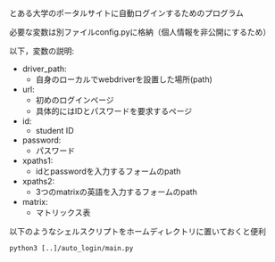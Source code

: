 とある大学のポータルサイトに自動ログインするためのプログラム

必要な変数は別ファイルconfig.pyに格納（個人情報を非公開にするため）

以下，変数の説明:
- driver_path:
  - 自身のローカルでwebdriverを設置した場所(path)
- url:
  - 初めのログインページ
  - 具体的にはIDとパスワードを要求するページ
- id:
  - student ID
- password:
  - パスワード
- xpaths1:
  - idとpasswordを入力するフォームのpath
- xpaths2:
  - 3つのmatrixの英語を入力するフォームのpath
- matrix:
  - マトリックス表

以下のようなシェルスクリプトをホームディレクトリに置いておくと便利
```
python3 [..]/auto_login/main.py
```
